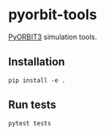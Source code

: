 # pyorbit-tools

[PyORBIT3](https://github.com/PyORBIT-Collaboration/PyORBIT3) simulation tools.


## Installation

```
pip install -e .
```


## Run tests

```
pytest tests
```